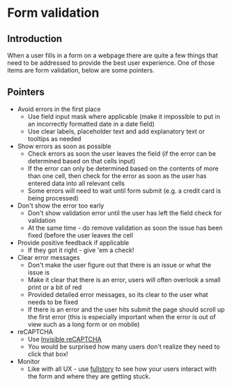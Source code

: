 # Form validation 
## Introduction 
When a user fills in a form on a webpage there are quite a few things that need to be addressed to provide the best user experience. One of those items are form validation, below are some pointers.
## Pointers
- Avoid errors in the first place
	- Use field input mask where applicable (make it impossible to put in an incorrectly formatted date in a date field)
	- Use clear labels, placeholder text and add explanatory text or tooltips as needed
- Show errors as soon as possible 
  - Check errors as soon the user leaves the field (if the error can be determined based on that cells input)
  - If the error can only be determined based on the contents of more than one cell, then check for the error as soon as the user has entered data into all relevant cells
  - Some errors will need to wait until form submit (e.g. a credit card is being processed)
- Don't show the error too early 
  - Don't show validation error until the user has left the field check for validation
  - At the same time - do remove validation as soon the issue has been fixed (before the user leaves the cell
- Provide positive feedback if applicable 
	- If they got it right - give 'em a check!
- Clear error messages
	- Don't make the user figure out that there is an issue or what the issue is
	- Make it clear that there is an error, users will often overlook a small print or a bit of red
	- Provided detailed error messages, so its clear to the user what needs to be fixed
	- If there is an error and the user hits submit the page should scroll up the first error (this is especially important when the error is out of view such as a long form or on mobile)
- reCAPTCHA
	- Use [Invisible reCAPTCHA](https://developers.google.com/recaptcha/docs/invisible)
	- You would be surprised how many users don't realize they need to click that box!
- Monitor 
	- Like with all UX - use [fullstory](https://www.fullstory.com) to see how your users interact with the form and where they are getting stuck.